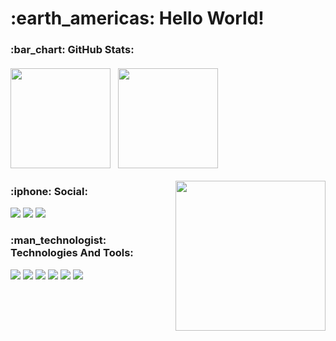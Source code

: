 <h1>:earth_americas: Hello World!</h1>
<h3>:bar_chart: GitHub Stats:
<div><br>
<img height="160" src ="https://github-readme-stats.vercel.app/api?username=MatheusSakuragui&theme=dark&show_icons=true&title_color=6E33B5&text_color=ffffff&border_color=8108a6&icon_color=6E33B5&hide=prs,issues"/>
 &nbsp; 
<img height="160"  src = "https://github-readme-stats.vercel.app/api/top-langs/?username=MatheusSakuragui&theme=dark&title_color=6E33B5&text_color=ffffff&border_color=8108a6&icon_color=6E33B5&layout=compact" />
</div>
</h3>
<img width="240px" align="right" src="https://media.giphy.com/media/YHkrDaZ59oqRC7CLiV/giphy.gif" />
<h3>:iphone: Social:</h3>
<p>
  <a href="https://www.linkedin.com/in/matheus-henrique-lemes-sakuragui/"><img src="https://img.shields.io/badge/LinkedIn-151515?style=for-the-badge&logo=linkedin&logoColor=602D9B"/></a>
  <a href="https://mail.google.com/mail/u/0/?fs=1&to=matheus.lemesakuragui@gmail.com&su=&body=&bcc=&tf=cm"><img src="https://img.shields.io/badge/Gmail-151515?style=for-the-badge&logo=gmail&logoColor=602D9B"/></a>
  <a href="https://discord.com/users/661334263127605291"><img src="https://img.shields.io/badge/Discord-151515?style=for-the-badge&logo=discord&logoColor=602D9B"/></a>

 </p>
<h3>:man_technologist: Technologies And Tools:</h3>
<p>
   <a href="https://developer.mozilla.org/pt-BR/docs/Web/HTML"><img src="https://img.shields.io/badge/HTML5-151515?style=for-the-badge&logo=html5&logoColor=602D9B"/></a>
   <a href="https://developer.mozilla.org/pt-BR/docs/Web/CSS"><img src="https://img.shields.io/badge/CSS3-151515?style=for-the-badge&logo=css3&logoColor=602D9B"/></a>
   <a href="https://www.python.org/"><img src="https://img.shields.io/badge/Python-151515?style=for-the-badge&logo=python&logoColor=602D9B"/></a>
   <a href="https://flask.palletsprojects.com/en/2.0.x/"><img src="https://img.shields.io/badge/Flask-151515?style=for-the-badge&logo=flask&logoColor=602D9B"/></a>
   <a href="https://www.mysql.com/"><img src="https://img.shields.io/badge/MySQL-151515?style=for-the-badge&logo=mysql&logoColor=602D9B"/></a>
   <a href="https://devcenter.heroku.com/"><img src="https://img.shields.io/badge/Heroku-151515?style=for-the-badge&logo=heroku&logoColor=602D9B"/></a>
<p>

